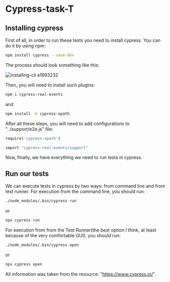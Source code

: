 ﻿# Cypress-task-T
 
## Installing cypress

   First of all, in order to run these tests you need to install cypress. You can
   do it by using npm:
```bash
npm install cypress --save-dev
```
The process should look something like this:

![installing-cli e1693232](https://user-images.githubusercontent.com/1271364/31740846-7bf607f0-b420-11e7-855f-41c996040d31.gif)

Then, you will need to install such plugins:
```bash
npm i cypress-real-events
```
and
```bash
npm install -D cypress-xpath
```
After all these steps, you will need to add configurations to "../support/e2e.js" file:

```bash
require('cypress-xpath')
```
```bash
import "cypress-real-events/support"
```
Now, finally, we have everything we need to run tests in cypress.

## Run our tests

We can execute tests in cypress by two ways: from command line and from test runner.
For execution from the command line, you should run:
```bash
./node_modules/.bin/cypress run
```
or
```bash
npx cypress run
```

For execution from from the Test Runner(the best option I think, at least because of the very comfortable GUI), you should run:
```bash
./node_modules/.bin/cypress open
```
or
```bash
npx cypress open
```

All information was taken from the resource: "https://www.cypress.io/".
